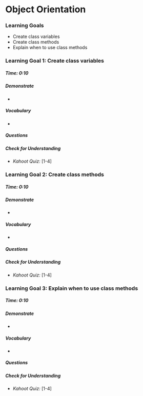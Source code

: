 # Object Orientation

### Learning Goals

- Create class variables
- Create class methods
- Explain when to use class methods



### Learning Goal 1: Create class variables

##### Time: 0:10

##### Demonstrate

- 

##### Vocabulary

- 

##### Questions 

##### Check for Understanding

- *Kahoot Quiz:* [1-4] 



### Learning Goal 2: Create class methods

##### Time: 0:10

##### Demonstrate

- 

##### Vocabulary

- 

##### Questions 

##### Check for Understanding

- *Kahoot Quiz:* [1-4] 



### Learning Goal 3: Explain when to use class methods

##### Time: 0:10

##### Demonstrate

- 

##### Vocabulary

- 

##### Questions 

##### Check for Understanding

- *Kahoot Quiz:* [1-4] 

